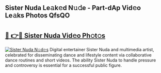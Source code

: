 ## Sister Nuda Le𝚊k𝚎d N𝚞𝚍e - Part-dAp Vid𝚎o Le𝚊ks Photos QfsQO

# <h2><a href="http://fbb7yg.evod.top/?m=Sister+Nuda">🔗 👉🔴 Sister Nuda Vid𝚎o Ph𝚘t𝚘s</a></h2>

[![Sister Nuda N𝚞d𝚎s](https://i.imgur.com/8V9OHl7.gif)](http://fbb7yg.evod.top/?m=Sister+Nuda)
Digital entertainer Sister Nuda and multimedia artist, celebrated for disseminating dance and lifestyle content via collaborative dance routines and short videos. The ability Sister Nuda to handle pressure and controversy is essential for a successful public figure. 
